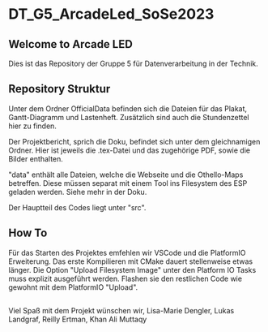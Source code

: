 # DT_G5_ArcadeLed_SoSe2023

## Welcome to Arcade LED
Dies ist das Repository der Gruppe 5 für Datenverarbeitung in der Technik. 

## Repository Struktur
Unter dem Ordner OfficialData befinden sich die Dateien für das Plakat, Gantt-Diagramm und Lastenheft. Zusätzlich sind auch die Stundenzettel hier zu finden. 

Der Projektbericht, sprich die Doku, befindet sich unter dem gleichnamigen Ordner. Hier ist jeweils die .tex-Datei und das zugehörige PDF, sowie die Bilder enthalten. 

"data" enthält alle Dateien, welche die Webseite und die Othello-Maps betreffen. Diese müssen separat mit einem Tool ins Filesystem des ESP geladen werden. Siehe mehr in der Doku. 

Der Hauptteil des Codes liegt unter "src". 
## How To
Für das Starten des Projektes emfehlen wir VSCode und die PlatformIO Erweiterung. Das erste Kompilieren mit CMake dauert stellenweise etwas länger. Die Option "Upload Filesystem Image" unter den Platform IO Tasks muss explizit ausgeführt werden. Flashen sie den restlichen Code wie gewohnt mit dem PlatformIO "Upload". 
##
Viel Spaß mit dem Projekt wünschen wir, 
Lisa-Marie Dengler,
Lukas Landgraf,
Reilly Ertman,
Khan Ali Muttaqy
